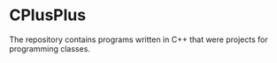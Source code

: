 # CPlusPlus
The repository contains programs written in C++ that were projects for programming classes.
